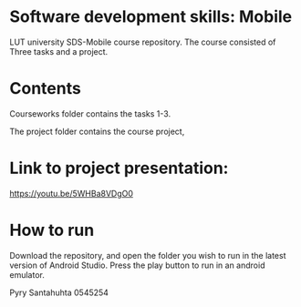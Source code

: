 # Software development skills: Mobile

LUT university SDS-Mobile course repository. The course consisted of Three tasks and a project.

# Contents

Courseworks folder contains the tasks 1-3.

The project folder contains the course project,

# Link to project presentation:
https://youtu.be/5WHBa8VDgO0


# How to run
Download the repository, and open the folder you wish to run in the latest version of Android Studio. Press the play button to run in an android emulator.  

Pyry Santahuhta 0545254
